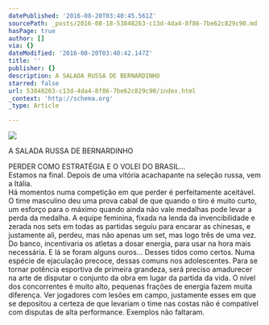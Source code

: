 ```yaml
---
datePublished: '2016-08-20T03:40:45.561Z'
sourcePath: _posts/2016-08-18-53848263-c13d-4da4-8f86-7be62c829c90.md
hasPage: true
author: []
via: {}
dateModified: '2016-08-20T03:40:42.147Z'
title: ''
publisher: {}
description: A SALADA RUSSA DE BERNARDINHO
starred: false
url: 53848263-c13d-4da4-8f86-7be62c829c90/index.html
_context: 'http://schema.org'
_type: Article

---
```

![](https://the-grid-user-content.s3-us-west-2.amazonaws.com/b8e9cc31-67ce-4e86-a026-7b269954971a.jpg)

A SALADA RUSSA DE BERNARDINHO

PERDER COMO ESTRATÉGIA E O VOLEI DO BRASIL...  
Estamos na final. Depois de uma vitória acachapante na seleção russa, vem a Itália.  
Há momentos numa competição em que perder é perfeitamente aceitável. O time masculino deu uma prova cabal de que quando o tiro é muito curto, um esforço para o máximo quando ainda não vale medalhas pode levar a perda da medalha. A equipe feminina, fixada na lenda da invencibilidade e zerada nos sets em todas as partidas seguiu para encarar as chinesas, e justamente ali, perdeu, mas não apenas um set, mas logo três de uma vez. Do banco, incentivaria os atletas a dosar energia, para usar na hora mais necessária. E lá se foram alguns ouros... Desses tidos como certos. Numa espécie de ejaculação precoce, dessas comuns nos adolescentes. Para se tornar potência esportiva de primeira grandeza, será preciso amadurecer na arte de disputar o conjunto da obra em lugar da partida da vida. O nível dos concorrentes é muito alto, pequenas frações de energia fazem muita diferença. Ver jogadores com lesões em campo, justamente esses em que se depositou a certeza de que levariam o time nas costas não é compatível com disputas de alta performance. Exemplos não faltaram.